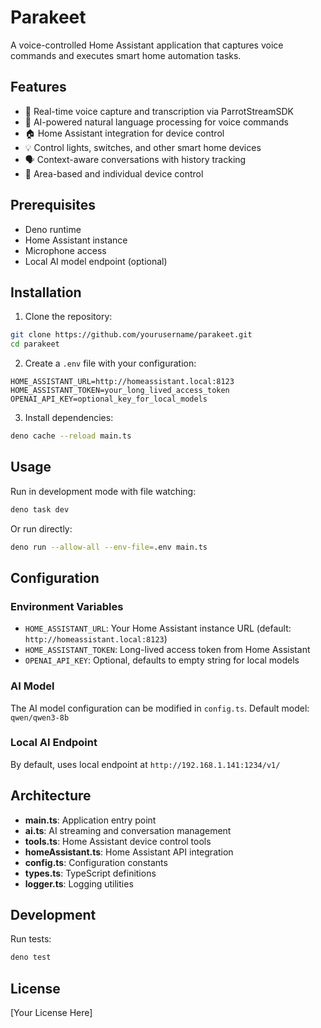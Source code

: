 # Parakeet

A voice-controlled Home Assistant application that captures voice commands and executes smart home automation tasks.

## Features

- 🎤 Real-time voice capture and transcription via ParrotStreamSDK
- 🤖 AI-powered natural language processing for voice commands
- 🏠 Home Assistant integration for device control
- 💡 Control lights, switches, and other smart home devices
- 🗣️ Context-aware conversations with history tracking
- 🏢 Area-based and individual device control

## Prerequisites

- Deno runtime
- Home Assistant instance
- Microphone access
- Local AI model endpoint (optional)

## Installation

1. Clone the repository:
```bash
git clone https://github.com/yourusername/parakeet.git
cd parakeet
```

2. Create a `.env` file with your configuration:
```env
HOME_ASSISTANT_URL=http://homeassistant.local:8123
HOME_ASSISTANT_TOKEN=your_long_lived_access_token
OPENAI_API_KEY=optional_key_for_local_models
```

3. Install dependencies:
```bash
deno cache --reload main.ts
```

## Usage

Run in development mode with file watching:
```bash
deno task dev
```

Or run directly:
```bash
deno run --allow-all --env-file=.env main.ts
```

## Configuration

### Environment Variables

- `HOME_ASSISTANT_URL`: Your Home Assistant instance URL (default: `http://homeassistant.local:8123`)
- `HOME_ASSISTANT_TOKEN`: Long-lived access token from Home Assistant
- `OPENAI_API_KEY`: Optional, defaults to empty string for local models

### AI Model

The AI model configuration can be modified in `config.ts`. Default model: `qwen/qwen3-8b`

### Local AI Endpoint

By default, uses local endpoint at `http://192.168.1.141:1234/v1/`

## Architecture

- **main.ts**: Application entry point
- **ai.ts**: AI streaming and conversation management
- **tools.ts**: Home Assistant device control tools
- **homeAssistant.ts**: Home Assistant API integration
- **config.ts**: Configuration constants
- **types.ts**: TypeScript definitions
- **logger.ts**: Logging utilities

## Development

Run tests:
```bash
deno test
```

## License

[Your License Here]